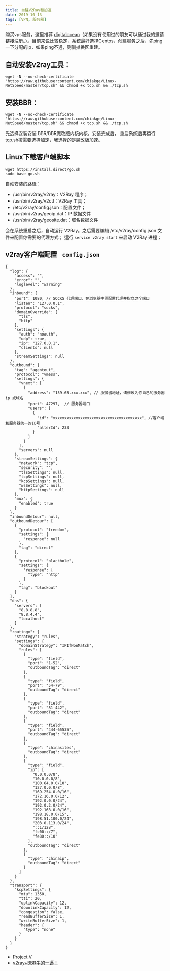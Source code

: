 ```yaml
---
title: 自建V2Ray和加速
date: 2019-10-13
tags: [VPN, 服务器]
---
```



购买vps服务，这里推荐 [digitalocean](https://m.do.co/c/9491e366d1c5)（如果没有使用过的朋友可以通过我的邀请链接注册。）。目前来说比较稳定，系统最好选择Centos，创建服务之后，先ping一下分配的ip，如果ping不通，则删掉换区重建。

## 自动安装v2ray工具：

```
wget -N --no-check-certificate "https://raw.githubusercontent.com/chiakge/Linux-NetSpeed/master/tcp.sh" && chmod +x tcp.sh && ./tcp.sh
```

## 安装BBR：

```
wget -N --no-check-certificate "https://raw.githubusercontent.com/chiakge/Linux-NetSpeed/master/tcp.sh" && chmod +x tcp.sh && ./tcp.sh
```

先选择安装安装 BBR/BBR魔改版内核内核，安装完成后，
重启系统后再运行tcp.sh按需要选择加速，我选择的是魔改版加速。

## Linux下载客户端脚本

```
wget https://install.direct/go.sh
sudo base go.sh
```
自动安装的路径：

- /usr/bin/v2ray/v2ray：V2Ray 程序；
- /usr/bin/v2ray/v2ctl：V2Ray 工具；
- /etc/v2ray/config.json：配置文件；
- /usr/bin/v2ray/geoip.dat：IP 数据文件
- /usr/bin/v2ray/geosite.dat：域名数据文件

会在系统重启之后，自动运行 V2Ray。之后需要编辑 /etc/v2ray/config.json 文件来配置你需要的代理方式；
运行 `service v2ray start` 来启动 V2Ray 进程；

## v2ray客户端配置 ` config.json`

```
{
  "log": {
    "access": "",
    "error": "",
    "loglevel": "warning"
  },
  "inbound": {
    "port": 1080, // SOCKS 代理端口，在浏览器中需配置代理并指向这个端口
    "listen": "127.0.0.1",
    "protocol": "socks",
    "domainOverride": [
      "tls",
      "http"
    ],
    "settings": {
      "auth": "noauth",
      "udp": true,
      "ip": "127.0.0.1",
      "clients": null
    },
    "streamSettings": null
  },
  "outbound": {
    "tag": "agentout",
    "protocol": "vmess",
    "settings": {
      "vnext": [
        {
          "address": "159.65.xxx.xxx", // 服务器地址，请修改为你自己的服务器 ip 或域名
          "port": 47297,  // 服务器端口
          "users": [
            {
              "id": "xxxxxxxxxxxxxxxxxxxxxxxxxxxxxxxxxxxxxxx", //客户端和服务器统一的ID号
              "alterId": 233
            }
          ]
        }
      ],
      "servers": null
    },
    "streamSettings": {
      "network": "tcp",
      "security": "",
      "tlsSettings": null,
      "tcpSettings": null,
      "kcpSettings": null,
      "wsSettings": null,
      "httpSettings": null
    },
    "mux": {
      "enabled": true
    }
  },
  "inboundDetour": null,
  "outboundDetour": [
    {
      "protocol": "freedom",
      "settings": {
        "response": null
      },
      "tag": "direct"
    },
    {
      "protocol": "blackhole",
      "settings": {
        "response": {
          "type": "http"
        }
      },
      "tag": "blockout"
    }
  ],
  "dns": {
    "servers": [
      "8.8.8.8",
      "8.8.4.4",
      "localhost"
    ]
  },
  "routingx": {
    "strategy": "rules",
    "settings": {
      "domainStrategy": "IPIfNonMatch",
      "rules": [
        {
          "type": "field",
          "port": "1-52",
          "outboundTag": "direct"
        },
        {
          "type": "field",
          "port": "54-79",
          "outboundTag": "direct"
        },
        {
          "type": "field",
          "port": "81-442",
          "outboundTag": "direct"
        },
        {
          "type": "field",
          "port": "444-65535",
          "outboundTag": "direct"
        },
        {
          "type": "chinasites",
          "outboundTag": "direct"
        },
        {
          "type": "field",
          "ip": [
            "0.0.0.0/8",
            "10.0.0.0/8",
            "100.64.0.0/10",
            "127.0.0.0/8",
            "169.254.0.0/16",
            "172.16.0.0/12",
            "192.0.0.0/24",
            "192.0.2.0/24",
            "192.168.0.0/16",
            "198.18.0.0/15",
            "198.51.100.0/24",
            "203.0.113.0/24",
            "::1/128",
            "fc00::/7",
            "fe80::/10"
          ],
          "outboundTag": "direct"
        },
        {
          "type": "chinaip",
          "outboundTag": "direct"
        }
      ]
    }
  },
  "transport": {
    "kcpSettings": {
      "mtu": 1350,
      "tti": 20,
      "uplinkCapacity": 12,
      "downlinkCapacity": 12,
      "congestion": false,
      "readBufferSize": 1,
      "writeBufferSize": 1,
      "header": {
        "type": "none"
      }
    }
  }
}

```

- [Project V ](https://www.v2ray.com/chapter_00/install.html)
- [v2ray+BBR牛的一逼！](https://blog.verkey.org/209.html)

